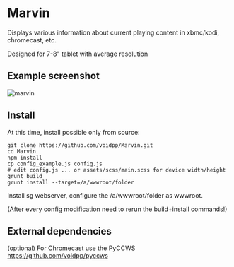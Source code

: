 # Marvin
Displays various information about current playing content in xbmc/kodi, chromecast, etc.

Designed for 7-8" tablet with average resolution

## Example screenshot
![marvin](http://p.coldline.hu/2016/01/11/2094069-20160111-FD4shf.png)

## Install
At this time, install possible only from source:
```
git clone https://github.com/voidpp/Marvin.git
cd Marvin
npm install
cp config_example.js config.js
# edit config.js ... or assets/scss/main.scss for device width/height
grunt build
grunt install --target=/a/wwwroot/folder
```
Install sg webserver, configure the /a/wwwroot/folder as wwwroot.

(After every config modification need to rerun the build+install commands!)

## External dependencies
(optional) For Chromecast use the PyCCWS https://github.com/voidpp/pyccws 
